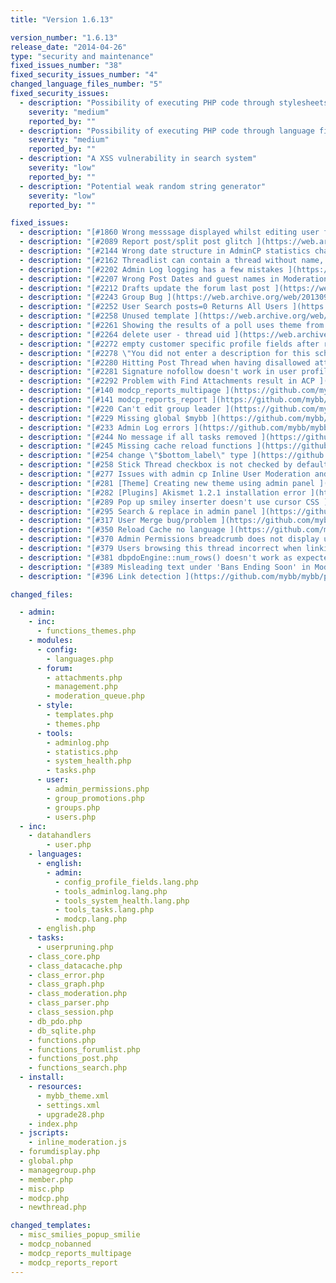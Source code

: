 ```yaml
---
title: "Version 1.6.13"

version_number: "1.6.13"
release_date: "2014-04-26"
type: "security and maintenance"
fixed_issues_number: "38"
fixed_security_issues_number: "4"
changed_language_files_number: "5"
fixed_security_issues:
  - description: "Possibility of executing PHP code through stylesheets"
    severity: "medium"
    reported_by: ""
  - description: "Possibility of executing PHP code through language files"
    severity: "medium"
    reported_by: ""
  - description: "A XSS vulnerability in search system"
    severity: "low"
    reported_by: ""
  - description: "Potential weak random string generator"
    severity: "low"
    reported_by: ""

fixed_issues:
  - description: "[#1860 Wrong messsage displayed whilst editing user from mod cp ](https://web.archive.org/web/20130930200856/http://dev.mybb.com/issues/1860)"
  - description: "[#2089 Report post/split post glitch ](https://web.archive.org/web/20130930200856/http://dev.mybb.com/issues/2089)"
  - description: "[#2144 Wrong date structure in AdminCP statistics chart ](https://web.archive.org/web/20130930200856/http://dev.mybb.com/issues/2144)"
  - description: "[#2162 Threadlist can contain a thread without name, id etc. ](https://web.archive.org/web/20130930200856/http://dev.mybb.com/issues/2162)"
  - description: "[#2202 Admin Log logging has a few mistakes ](https://web.archive.org/web/20130930200856/http://dev.mybb.com/issues/2202)"
  - description: "[#2207 Wrong Post Dates and guest names in Moderation Queue ](https://web.archive.org/web/20130930200856/http://dev.mybb.com/issues/2207)"
  - description: "[#2212 Drafts update the forum last post ](https://web.archive.org/web/20130930200856/http://dev.mybb.com/issues/2212)"
  - description: "[#2243 Group Bug ](https://web.archive.org/web/20130930200856/http://dev.mybb.com/issues/2243)"
  - description: "[#2252 User Search posts=0 Returns All Users ](https://web.archive.org/web/20130930200856/http://dev.mybb.com/issues/2252)"
  - description: "[#2258 Unused template ](https://web.archive.org/web/20130930200856/http://dev.mybb.com/issues/2258)"
  - description: "[#2261 Showing the results of a poll uses theme from post with pid equal to poll's id ](https://web.archive.org/web/20130930200856/http://dev.mybb.com/issues/2261)"
  - description: "[#2264 delete user - thread uid ](https://web.archive.org/web/20130930200856/http://dev.mybb.com/issues/2264)"
  - description: "[#2272 empty customer specific profile fields after registration ](https://web.archive.org/web/20130930200856/http://dev.mybb.com/issues/2272)"
  - description: "[#2278 \"You did not enter a description for this scheduled task\" ](https://web.archive.org/web/20130930200856/http://dev.mybb.com/issues/2278)"
  - description: "[#2280 Hitting Post Thread when having disallowed attachment ignores all submitted content ](https://web.archive.org/web/20130930200856/http://dev.mybb.com/issues/2280)"
  - description: "[#2281 Signature nofollow doesn't work in user profile ](https://web.archive.org/web/20130930200856/http://dev.mybb.com/issues/2281)"
  - description: "[#2292 Problem with Find Attachments result in ACP ](https://web.archive.org/web/20130930200856/http://dev.mybb.com/issues/2292)"
  - description: "[#140 modcp_reports_multipage ](https://github.com/mybb/mybb/issues/140)"
  - description: "[#141 modcp_reports_report ](https://github.com/mybb/mybb/issues/141)"
  - description: "[#220 Can't edit group leader ](https://github.com/mybb/mybb/issues/220)"
  - description: "[#229 Missing global $mybb ](https://github.com/mybb/mybb/issues/229)"
  - description: "[#233 Admin Log errors ](https://github.com/mybb/mybb/issues/233)"
  - description: "[#244 No message if all tasks removed ](https://github.com/mybb/mybb/issues/244)"
  - description: "[#245 Missing cache reload functions ](https://github.com/mybb/mybb/issues/245)"
  - description: "[#254 change \"$bottom_label\" type ](https://github.com/mybb/mybb/pull/254)"
  - description: "[#258 Stick Thread checkbox is not checked by default ](https://github.com/mybb/mybb/issues/258)"
  - description: "[#277 Issues with admin cp Inline User Moderation and super administrators ](https://github.com/mybb/mybb/issues/277)"
  - description: "[#281 [Theme] Creating new theme using admin panel ](https://github.com/mybb/mybb/issues/281)"
  - description: "[#282 [Plugins] Akismet 1.2.1 installation error ](https://github.com/mybb/mybb/issues/282)"
  - description: "[#289 Pop up smiley inserter doesn't use cursor CSS ](https://github.com/mybb/mybb/issues/289)"
  - description: "[#295 Search & replace in admin panel ](https://github.com/mybb/mybb/issues/295)"
  - description: "[#317 User Merge bug/problem ](https://github.com/mybb/mybb/issues/31)"
  - description: "[#350 Reload Cache no language ](https://github.com/mybb/mybb/issues/350)"
  - description: "[#370 Admin Permissions breadcrumb does not display username if user is an admin through an additional group ](https://github.com/mybb/mybb/issues/370)"
  - description: "[#379 Users browsing this thread incorrect when linking to post](https://github.com/mybb/mybb/issues/379)"
  - description: "[#381 dbpdoEngine::num_rows() doesn't work as expected ](https://github.com/mybb/mybb/issues/381)"
  - description: "[#389 Misleading text under 'Bans Ending Soon' in ModCP ](https://github.com/mybb/mybb/issues/389)"
  - description: "[#396 Link detection ](https://github.com/mybb/mybb/pull/396)"

changed_files:

  - admin:
    - inc:
      - functions_themes.php
    - modules:
      - config:
        - languages.php
      - forum:
        - attachments.php
        - management.php
        - moderation_queue.php
      - style:
        - templates.php
        - themes.php
      - tools:
        - adminlog.php
        - statistics.php
        - system_health.php
        - tasks.php
      - user:
        - admin_permissions.php
        - group_promotions.php
        - groups.php
        - users.php
  - inc:
    - datahandlers
        - user.php
    - languages:
      - english:
        - admin:
          - config_profile_fields.lang.php
          - tools_adminlog.lang.php
          - tools_system_health.lang.php
          - tools_tasks.lang.php
          - modcp.lang.php
      - english.php
    - tasks:
      - userpruning.php
    - class_core.php
    - class_datacache.php
    - class_error.php
    - class_graph.php
    - class_moderation.php
    - class_parser.php
    - class_session.php
    - db_pdo.php
    - db_sqlite.php
    - functions.php
    - functions_forumlist.php
    - functions_post.php
    - functions_search.php
  - install:
    - resources:
      - mybb_theme.xml
      - settings.xml
      - upgrade28.php
    - index.php
  - jscripts:
    - inline_moderation.js
  - forumdisplay.php
  - global.php
  - managegroup.php
  - member.php
  - misc.php
  - modcp.php
  - newthread.php

changed_templates:
  - misc_smilies_popup_smilie
  - modcp_nobanned
  - modcp_reports_multipage
  - modcp_reports_report
---
```

